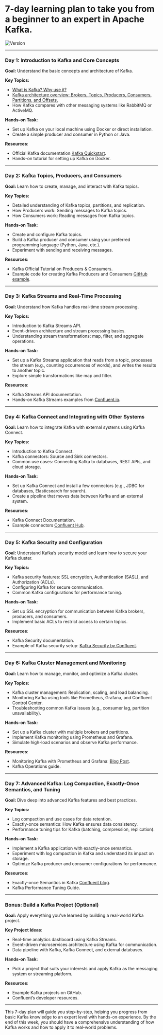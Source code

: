 # 7-day learning plan to take you from a beginner to an expert in Apache Kafka.

![Version](https://img.shields.io/badge/version-1.0.0-blue)

---

### Day 1: Introduction to Kafka and Core Concepts
**Goal:** Understand the basic concepts and architecture of Kafka.

**Key Topics:**
- [What is Kafka? Why use it?](https://github.com/uwspstar/20-Day-Challenge-List/blob/main/Kafka/What%20is%20Kafka%3F%20Why%20use%20it.md)
- [Kafka architecture overview: Brokers, Topics, Producers, Consumers, Partitions, and Offsets.](https://github.com/uwspstar/20-Day-Challenge-List/blob/main/Kafka/Kafka%20Architecture%20Overview%3A%20Brokers%2C%20Topics%2C%20Producers%2C%20Consumers%2C%20Partitions%2C%20and%20Offsets.md)
- How Kafka compares with other messaging systems like RabbitMQ or ActiveMQ.
  
**Hands-on Task:**
- Set up Kafka on your local machine using Docker or direct installation.
- Create a simple producer and consumer in Python or Java.
  
**Resources:**
- Official Kafka documentation [Kafka Quickstart](https://kafka.apache.org/quickstart).
- Hands-on tutorial for setting up Kafka on Docker.

---

### Day 2: Kafka Topics, Producers, and Consumers
**Goal:** Learn how to create, manage, and interact with Kafka topics.

**Key Topics:**
- Detailed understanding of Kafka topics, partitions, and replication.
- How Producers work: Sending messages to Kafka topics.
- How Consumers work: Reading messages from Kafka topics.

**Hands-on Task:**
- Create and configure Kafka topics.
- Build a Kafka producer and consumer using your preferred programming language (Python, Java, etc.).
- Experiment with sending and receiving messages.

**Resources:**
- Kafka Official Tutorial on Producers & Consumers.
- Example code for creating Kafka Producers and Consumers [GitHub example](https://github.com/topics/kafka-producer-consumer).

---

### Day 3: Kafka Streams and Real-Time Processing
**Goal:** Understand how Kafka handles real-time stream processing.

**Key Topics:**
- Introduction to Kafka Streams API.
- Event-driven architecture and stream processing basics.
- Understanding stream transformations: map, filter, and aggregate operations.

**Hands-on Task:**
- Set up a Kafka Streams application that reads from a topic, processes the stream (e.g., counting occurrences of words), and writes the results to another topic.
- Explore simple transformations like map and filter.

**Resources:**
- Kafka Streams API documentation.
- Hands-on Kafka Streams examples from [Confluent.io](https://developer.confluent.io/get-started/).

---

### Day 4: Kafka Connect and Integrating with Other Systems
**Goal:** Learn how to integrate Kafka with external systems using Kafka Connect.

**Key Topics:**
- Introduction to Kafka Connect.
- Kafka connectors: Source and Sink connectors.
- Common use cases: Connecting Kafka to databases, REST APIs, and cloud storage.

**Hands-on Task:**
- Set up Kafka Connect and install a few connectors (e.g., JDBC for databases, Elasticsearch for search).
- Create a pipeline that moves data between Kafka and an external system.

**Resources:**
- Kafka Connect Documentation.
- Example connectors [Confluent Hub](https://www.confluent.io/hub/).

---

### Day 5: Kafka Security and Configuration
**Goal:** Understand Kafka’s security model and learn how to secure your Kafka cluster.

**Key Topics:**
- Kafka security features: SSL encryption, Authentication (SASL), and Authorization (ACLs).
- Configuring Kafka for secure communication.
- Common Kafka configurations for performance tuning.

**Hands-on Task:**
- Set up SSL encryption for communication between Kafka brokers, producers, and consumers.
- Implement basic ACLs to restrict access to certain topics.

**Resources:**
- Kafka Security documentation.
- Example of Kafka security setup: [Kafka Security by Confluent](https://www.confluent.io/blog/apache-kafka-security-authorization-authentication-encryption-auditing/).

---

### Day 6: Kafka Cluster Management and Monitoring
**Goal:** Learn how to manage, monitor, and optimize a Kafka cluster.

**Key Topics:**
- Kafka cluster management: Replication, scaling, and load balancing.
- Monitoring Kafka using tools like Prometheus, Grafana, and Confluent Control Center.
- Troubleshooting common Kafka issues (e.g., consumer lag, partition unavailability).

**Hands-on Task:**
- Set up a Kafka cluster with multiple brokers and partitions.
- Implement Kafka monitoring using Prometheus and Grafana.
- Simulate high-load scenarios and observe Kafka performance.

**Resources:**
- Monitoring Kafka with Prometheus and Grafana: [Blog Post](https://medium.com/bakdata/monitoring-apache-kafka-with-prometheus-and-grafana-3267b66b22b7).
- Kafka Operations guide.

---

### Day 7: Advanced Kafka: Log Compaction, Exactly-Once Semantics, and Tuning
**Goal:** Dive deep into advanced Kafka features and best practices.

**Key Topics:**
- Log compaction and use cases for data retention.
- Exactly-once semantics: How Kafka ensures data consistency.
- Performance tuning tips for Kafka (batching, compression, replication).

**Hands-on Task:**
- Implement a Kafka application with exactly-once semantics.
- Experiment with log compaction in Kafka and understand its impact on storage.
- Optimize Kafka producer and consumer configurations for performance.

**Resources:**
- Exactly-once Semantics in Kafka [Confluent blog](https://www.confluent.io/blog/enabling-exactly-once-kafka-streams/).
- Kafka Performance Tuning Guide.

---

### Bonus: Build a Kafka Project (Optional)
**Goal:** Apply everything you've learned by building a real-world Kafka project.

**Key Project Ideas:**
- Real-time analytics dashboard using Kafka Streams.
- Event-driven microservices architecture using Kafka for communication.
- Data pipeline with Kafka, Kafka Connect, and external databases.

**Hands-on Task:**
- Pick a project that suits your interests and apply Kafka as the messaging system or streaming platform.

**Resources:**
- Example Kafka projects on GitHub.
- Confluent’s developer resources.

---

This 7-day plan will guide you step-by-step, helping you progress from basic Kafka knowledge to an expert level with hands-on experience. By the end of this week, you should have a comprehensive understanding of how Kafka works and how to apply it to real-world problems.
